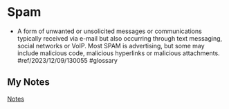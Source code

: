 # Spam
- A form of unwanted or unsolicited messages or communications typically received via e-mail but also occurring through text messaging, social networks or VoIP. Most SPAM is advertising, but some may include malicious code, malicious hyperlinks or malicious attachments. #ref/2023/12/09/130055 #glossary
## My Notes
[Notes](mynotes/spam-notes.md)
